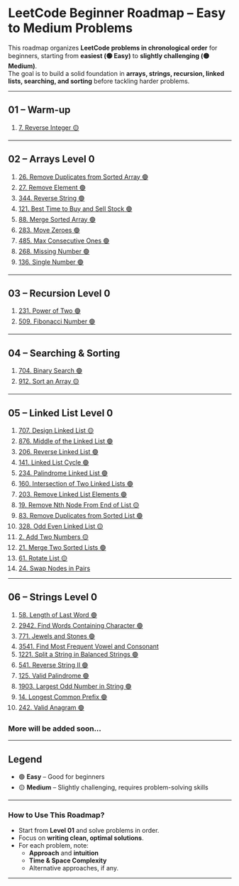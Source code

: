 # LeetCode Beginner Roadmap – Easy to Medium Problems

This roadmap organizes **LeetCode problems in chronological order** for beginners, starting from **easiest (🟢 Easy)** to **slightly challenging (🟡 Medium)**.  
The goal is to build a solid foundation in **arrays, strings, recursion, linked lists, searching, and sorting** before tackling harder problems.

---

## **01 – Warm-up**
1. [7. Reverse Integer 🟡](https://leetcode.com/problems/reverse-integer/)

---

## **02 – Arrays Level 0**
1. [26. Remove Duplicates from Sorted Array 🟢](https://leetcode.com/problems/remove-duplicates-from-sorted-array/)
2. [27. Remove Element 🟢](https://leetcode.com/problems/remove-element/)
3. [344. Reverse String 🟢](https://leetcode.com/problems/reverse-string/)
4. [121. Best Time to Buy and Sell Stock 🟢](https://leetcode.com/problems/best-time-to-buy-and-sell-stock/)
5. [88. Merge Sorted Array 🟢](https://leetcode.com/problems/merge-sorted-array/)
6. [283. Move Zeroes 🟢](https://leetcode.com/problems/move-zeroes/)
7. [485. Max Consecutive Ones 🟢](https://leetcode.com/problems/max-consecutive-ones/)
8. [268. Missing Number 🟢](https://leetcode.com/problems/missing-number/)
9. [136. Single Number 🟢](https://leetcode.com/problems/single-number/)

---

## **03 – Recursion Level 0**
1. [231. Power of Two 🟢](https://leetcode.com/problems/power-of-two/)
2. [509. Fibonacci Number 🟢](https://leetcode.com/problems/fibonacci-number/)

---

## **04 – Searching & Sorting**
1. [704. Binary Search 🟢](https://leetcode.com/problems/binary-search/)
2. [912. Sort an Array 🟡](https://leetcode.com/problems/sort-an-array/)

---

## **05 – Linked List Level 0**
1. [707. Design Linked List 🟡](https://leetcode.com/problems/design-linked-list/)
2. [876. Middle of the Linked List 🟢](https://leetcode.com/problems/middle-of-the-linked-list/)
3. [206. Reverse Linked List 🟢](https://leetcode.com/problems/reverse-linked-list/)
4. [141. Linked List Cycle 🟢](https://leetcode.com/problems/linked-list-cycle/)
5. [234. Palindrome Linked List 🟢](https://leetcode.com/problems/palindrome-linked-list/)
6. [160. Intersection of Two Linked Lists 🟢](https://leetcode.com/problems/intersection-of-two-linked-lists/)
7. [203. Remove Linked List Elements 🟢](https://leetcode.com/problems/remove-linked-list-elements/)
8. [19. Remove Nth Node From End of List 🟡](https://leetcode.com/problems/remove-nth-node-from-end-of-list/)
9. [83. Remove Duplicates from Sorted List 🟢](https://leetcode.com/problems/remove-duplicates-from-sorted-list/)
10. [328. Odd Even Linked List 🟡](https://leetcode.com/problems/odd-even-linked-list/)
11. [2. Add Two Numbers 🟡](https://leetcode.com/problems/add-two-numbers/)
12. [21. Merge Two Sorted Lists 🟢](https://leetcode.com/problems/merge-two-sorted-lists/)
13. [61. Rotate List 🟡](https://leetcode.com/problems/rotate-list/)
14. [24. Swap Nodes in Pairs](https://leetcode.com/problems/swap-nodes-in-pairs/)

---

## **06 – Strings Level 0**
1. [58. Length of Last Word 🟢](https://leetcode.com/problems/length-of-last-word/)
2. [2942. Find Words Containing Character 🟢](https://leetcode.com/problems/find-words-containing-character/)
3. [771. Jewels and Stones 🟢](https://leetcode.com/problems/jewels-and-stones/)
4. [3541. Find Most Frequent Vowel and Consonant](https://leetcode.com/problems/find-most-frequent-vowel-and-consonant/)
5. [1221. Split a String in Balanced Strings 🟢](https://leetcode.com/problems/split-a-string-in-balanced-strings/)
6. [541. Reverse String II 🟢](https://leetcode.com/problems/reverse-string-ii/)
7. [125. Valid Palindrome 🟢](https://leetcode.com/problems/valid-palindrome/)
8. [1903. Largest Odd Number in String 🟢](https://leetcode.com/problems/largest-odd-number-in-string/)
9. [14. Longest Common Prefix 🟢](https://leetcode.com/problems/longest-common-prefix/)
10. [242. Valid Anagram 🟢](https://leetcode.com/problems/valid-anagram/)

### More will be added soon... 

---

## **Legend**
- 🟢 **Easy** – Good for beginners
- 🟡 **Medium** – Slightly challenging, requires problem-solving skills

---

### **How to Use This Roadmap?**
- Start from **Level 01** and solve problems in order.
- Focus on **writing clean, optimal solutions**.
- For each problem, note:
  - **Approach** and **intuition**
  - **Time & Space Complexity**
  - Alternative approaches, if any.

---

